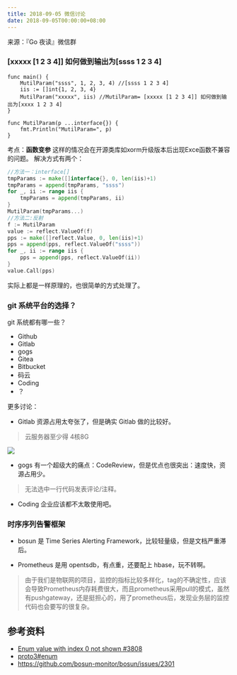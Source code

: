 ```yaml
---
title: 2018-09-05 微信讨论
date: 2018-09-05T00:00:00+08:00
---
```

来源：『Go 夜读』微信群

### [xxxxx [1 2 3 4]] 如何做到输出为[ssss 1 2 3 4]

```golang
func main() {
	MutilParam("ssss", 1, 2, 3, 4) //[ssss 1 2 3 4]
	iis := []int{1, 2, 3, 4}
	MutilParam("xxxxx", iis) //MutilParam= [xxxxx [1 2 3 4]] 如何做到输出为[xxxx 1 2 3 4]
}

func MutilParam(p ...interface{}) {
	fmt.Println("MutilParam=", p)
}
```
考点：**函数变参**
这样的情况会在开源类库如xorm升级版本后出现Exce函数不兼容的问题。
解决方式有两个：
```go
//方法一：interface[]
tmpParams := make([]interface{}, 0, len(iis)+1)
tmpParams = append(tmpParams, "ssss")
for _, ii := range iis {
    tmpParams = append(tmpParams, ii)
}
MutilParam(tmpParams...)
//方法二:反射
f := MutilParam
value := reflect.ValueOf(f)
pps := make([]reflect.Value, 0, len(iis)+1)
pps = append(pps, reflect.ValueOf("ssss"))
for _, ii := range iis {
    pps = append(pps, reflect.ValueOf(ii))
}
value.Call(pps)
```
实际上都是一样原理的，也很简单的方式处理了。

### git 系统平台的选择？

git 系统都有哪一些？

- Github
- Gitlab
- gogs
- Gitea
- Bitbucket
- 码云
- Coding
- ？

更多讨论：

- Gitlab 资源占用太夸张了，但是确实 Gitlab 做的比较好。

>云服务器至少得 4核8G

![](/images/2018-09-05-gitlab.png)

- gogs 有一个超级大的痛点：CodeReview，但是优点也很突出：速度快，资源占用少。

>无法选中一行代码发表评论/注释。

- Coding 企业应该都不太敢使用吧。

### 时序序列告警框架

- bosun 是 Time Series Alerting Framework，比较轻量级，但是文档严重滞后。

- Prometheus 是用 opentsdb，有点重，还要配上 hbase，玩不转啊。

>由于我们是物联网的项目，监控的指标比较多样化，tag的不确定性，应该会导致Prometheus内存耗费很大，而且prometheus采用pull的模式，虽然有pushgateway，还是挺担心的，用了prometheus后，发现业务层的监控代码也会要写的很复杂。

## 参考资料

- [Enum value with index 0 not shown #3808](https://github.com/protocolbuffers/protobuf/issues/3808)
- [proto3#enum](https://developers.google.com/protocol-buffers/docs/proto3#enum)
- https://github.com/bosun-monitor/bosun/issues/2301
